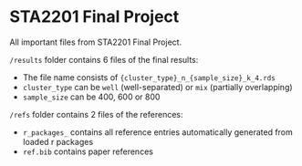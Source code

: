 # STA2201 Final Project
All important files from STA2201 Final Project.

`/results` folder contains 6 files of the final results:
- The file name consists of `{cluster_type}_n_{sample_size}_k_4.rds`
- `cluster_type` can be `well` (well-separated) or `mix` (partially overlapping)
- `sample_size` can be 400, 600 or 800

`/refs` folder contains 2 files of the references:
- `r_packages_` contains all reference entries automatically generated from loaded r packages
- `ref.bib` contains paper references
